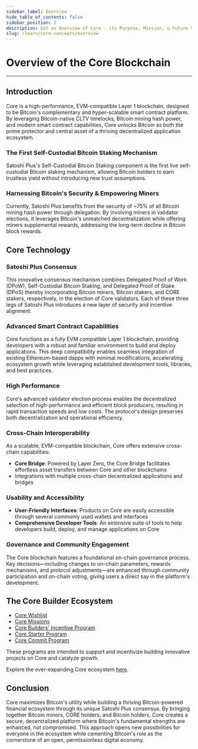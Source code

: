 ```yaml
---
sidebar_label: Overview
hide_table_of_contents: false
sidebar_position: 2
description: Get an Overview of Core - its Purpose, Mission, & Future Vision
slug: /learn/core-concepts/overview
---
```


# Overview of the Core Blockchain

---

## Introduction

Core is a high-performance, EVM-compatible Layer 1 blockchain, designed to be Bitcoin's complementary and hyper-scalable smart contract platform. By leveraging Bitcoin-native CLTV timelocks, Bitcoin mining hash power, and modern smart contract capabilities, Core unlocks Bitcoin as both the prime protector and central asset of a thriving decentralized application ecosystem.

### The First Self-Custodial Bitcoin Staking Mechanism

Satoshi Plus's Self-Custodial Bitcoin Staking component is the first live self-custodial Bitcoin staking mechanism, allowing Bitcoin holders to earn trustless yield without introducing new trust assumptions.

### Harnessing Bitcoin's Security & Empowering Miners

Currently, Satoshi Plus benefits from the security of ~75% of all Bitcoin mining hash power through delegation. By involving miners in validator elections, it leverages Bitcoin's unmatched decentralization while offering miners supplemental rewards, addressing the long-term decline in Bitcoin block rewards.

## Core Technology

### Satoshi Plus Consensus

This innovative consensus mechanism combines Delegated Proof of Work (DPoW), Self-Custodial Bitcoin Staking, and Delegated Proof of Stake (DPoS) thereby incorporating Bitcoin miners, Bitcoin stakers, and CORE stakers, respectively, in the election of Core validators. Each of these three legs of Satoshi Plus introduces a new layer of security and incentive alignment.

### Advanced Smart Contract Capabilities

Core functions as a fully EVM compatible Layer 1 blockchain, providing developers with a robust and familiar environment to build and deploy applications. This deep compatibility enables seamless integration of existing Ethereum-based dapps with minimal modifications, accelerating ecosystem growth while leveraging established development tools, libraries, and best practices.

### High Performance

Core's advanced validator election process enables the decentralized selection of high-performance and efficient block producers, resulting in rapid transaction speeds and low costs. The protocol's design preserves both decentralization and operational efficiency.

### Cross-Chain Interoperability

As a scalable, EVM-compatible blockchain, Core offers extensive cross-chain capabilities:

- **Core Bridge**: Powered by Layer Zero, the Core Bridge facilitates effortless asset transfers between Core and other blockchains
- Integrations with multiple cross-chain decentralized applications and bridges

### Usability and Accessibility

- **User-Friendly Interfaces**: Products on Core are easily accessible through several commonly used wallets and interfaces
- **Comprehensive Developer Tools**: An extensive suite of tools to help developers build, deploy, and manage applications on Core

### Governance and Community Engagement

The Core blockchain features a foundational on-chain governance process. Key decisions—including changes to on-chain parameters, rewards mechanisms, and protocol adjustments—are enhanced through community participation and on-chain voting, giving users a direct say in the platform's development.

## The Core Builder Ecosystem

- [Core Wishlist](https://github.com/coredao-org/core-community-contributions/blob/main/Core-Wishlist.md)
- [Core Missions](https://coredao.org/blog/the-future-of-core-incentive-campaigns)
- [Core Builders' Incentive Program](https://coredao.org/initiatives/incentiveprogram)
- [Core Starter Program](https://coredao.org/initiatives/corestarterprogram)
- [Core Commit Program](https://coredao.org/initiatives/commit-program)

These programs are intended to support and incentivize building innovative projects on Core and catalyze growth.

Explore the ever-expanding Core ecosystem [here](https://coredao.org/explore/ecosystem).

## Conclusion

Core maximizes Bitcoin's utility while building a thriving Bitcoin-powered financial ecosystem through its unique Satoshi Plus consensus. By bringing together Bitcoin miners, CORE holders, and Bitcoin holders, Core creates a secure, decentralized platform where Bitcoin's fundamental strengths are enhanced, not compromised. This approach opens new possibilities for everyone in the ecosystem while cementing Bitcoin's role as the cornerstone of an open, permissionless digital economy.
